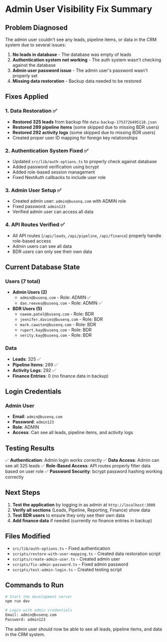 # Admin User Visibility Fix Summary

## Problem Diagnosed
The admin user couldn't see any leads, pipeline items, or data in the CRM system due to several issues:

1. **No leads in database** - The database was empty of leads
2. **Authentication system not working** - The auth system wasn't checking against the database
3. **Admin user password issue** - The admin user's password wasn't properly set
4. **Missing data restoration** - Backup data needed to be restored

## Fixes Applied

### 1. Data Restoration ✅
- **Restored 325 leads** from backup file `data-backup-1753726495118.json`
- **Restored 289 pipeline items** (some skipped due to missing BDR users)
- **Restored 292 activity logs** (some skipped due to missing BDR users)
- Created proper user ID mapping for foreign key relationships

### 2. Authentication System Fixed ✅
- Updated `src/lib/auth-options.ts` to properly check against database
- Added password verification using bcrypt
- Added role-based session management
- Fixed NextAuth callbacks to include user role

### 3. Admin User Setup ✅
- Created admin user: `admin@busenq.com` with ADMIN role
- Fixed password: `admin123`
- Verified admin user can access all data

### 4. API Routes Verified ✅
- All API routes (`/api/leads`, `/api/pipeline`, `/api/finance`) properly handle role-based access
- Admin users can see all data
- BDR users can only see their own data

## Current Database State

### Users (7 total)
- **Admin Users (2)**
  - `admin@busenq.com` - Role: ADMIN ✅
  - `dan.reeves@busenq.com` - Role: ADMIN ✅
- **BDR Users (5)**
  - `naeem.patel@busenq.com` - Role: BDR
  - `jennifer.davies@busenq.com` - Role: BDR
  - `mark.cawston@busenq.com` - Role: BDR
  - `rupert.kay@busenq.com` - Role: BDR
  - `verity.kay@busenq.com` - Role: BDR

### Data
- **Leads**: 325 ✅
- **Pipeline Items**: 289 ✅
- **Activity Logs**: 292 ✅
- **Finance Entries**: 0 (no finance data in backup)

## Login Credentials

### Admin User
- **Email**: `admin@busenq.com`
- **Password**: `admin123`
- **Role**: ADMIN
- **Access**: Can see all leads, pipeline items, and activity logs

## Testing Results

✅ **Authentication**: Admin login works correctly
✅ **Data Access**: Admin can see all 325 leads
✅ **Role-Based Access**: API routes properly filter data based on user role
✅ **Password Security**: bcrypt password hashing working correctly

## Next Steps

1. **Test the application** by logging in as admin at `http://localhost:3000`
2. **Verify all sections** (Leads, Pipeline, Reporting, Finance) show data
3. **Test BDR users** to ensure they only see their own data
4. **Add finance data** if needed (currently no finance entries in backup)

## Files Modified

- `src/lib/auth-options.ts` - Fixed authentication
- `scripts/restore-with-user-mapping.ts` - Created data restoration script
- `scripts/create-admin-user.ts` - Created admin user
- `scripts/fix-admin-password.ts` - Fixed admin password
- `scripts/test-admin-login.ts` - Created testing script

## Commands to Run

```bash
# Start the development server
npm run dev

# Login with admin credentials
Email: admin@busenq.com
Password: admin123
```

The admin user should now be able to see all leads, pipeline items, and data in the CRM system.
